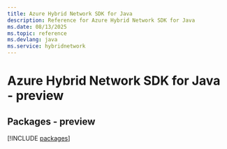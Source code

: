 ```yaml
---
title: Azure Hybrid Network SDK for Java
description: Reference for Azure Hybrid Network SDK for Java
ms.date: 08/13/2025
ms.topic: reference
ms.devlang: java
ms.service: hybridnetwork
---
```

# Azure Hybrid Network SDK for Java - preview
## Packages - preview
[!INCLUDE [packages](hybrid-network-index.md)]